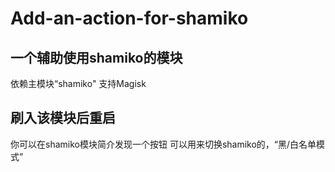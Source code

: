# Add-an-action-for-shamiko
## 一个辅助使用shamiko的模块

依赖主模块“shamiko"
支持Magisk

## 刷入该模块后重启

你可以在shamiko模块简介发现一个按钮
可以用来切换shamiko的，“黑/白名单模式”

